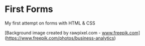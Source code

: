 # First Forms
My first attempt on forms with HTML &amp; CSS

[Background image created by rawpixel.com - www.freepik.com] (https://www.freepik.com/photos/business-analytics)
